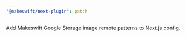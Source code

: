 ```yaml
---
'@makeswift/next-plugin': patch
---
```


Add Makeswift Google Storage image remote patterns to Next.js config.
